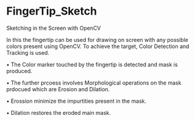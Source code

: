 # FingerTip_Sketch

Sketching in the Screen with OpenCV

In this the fingertip can be used for drawing on screen with any possible colors present using OpenCV.
To achieve the target, Color Detection and Tracking is used.

• The Color marker touched by the fingertip is detected and mask is produced.

• The further prcoess involves Morphological operations on the mask prdocued which are Erosion and Dilation.

• Erossion minimize the impurtities present in the mask.

• Dilation restores the eroded main mask.
